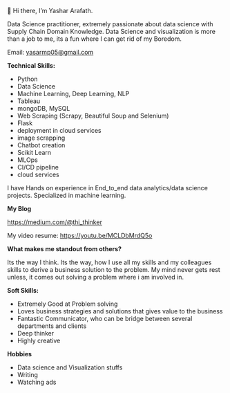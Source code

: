 👋 Hi there, I’m Yashar Arafath.

Data Science practitioner, extremely passionate about data science with Supply Chain Domain Knowledge.
Data Science and visualization is more than a job to me, its a fun where I can get rid of my Boredom.

Email: yasarmp05@gmail.com

**Technical Skills:**
- Python
- Data Science
- Machine Learning, Deep Learning, NLP
- Tableau
- mongoDB, MySQL
- Web Scraping (Scrapy, Beautiful Soup and Selenium)
- Flask
- deployment in cloud services
- image scrapping
- Chatbot creation
- Scikit Learn
- MLOps
- CI/CD pipeline
- cloud services

I have Hands on experience in End_to_end data analytics/data science projects. Specialized in machine learning.

**My Blog**

https://medium.com/@thi_thinker

My video resume:
https://youtu.be/MCLDbMrdQ5o

**What makes me standout from others?**

Its the way I think. Its the way, how I use all my skills and my colleagues skills to derive a business solution to the problem.
My mind never gets rest unless, it comes out solving a problem where i am involved in.

**Soft Skills:**

- Extremely Good at Problem solving
- Loves business strategies and solutions that gives value to the business
- Fantastic Communicator, who can be bridge between several departments and clients
- Deep thinker
- Highly creative

**Hobbies**
- Data science and Visualization stuffs
- Writing
- Watching ads

